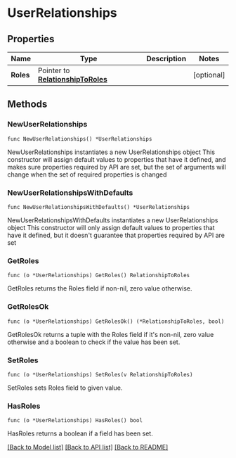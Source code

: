 # UserRelationships

## Properties

Name | Type | Description | Notes
---- | ---- | ----------- | ------
**Roles** | Pointer to [**RelationshipToRoles**](RelationshipToRoles.md) |  | [optional] 

## Methods

### NewUserRelationships

`func NewUserRelationships() *UserRelationships`

NewUserRelationships instantiates a new UserRelationships object
This constructor will assign default values to properties that have it defined,
and makes sure properties required by API are set, but the set of arguments
will change when the set of required properties is changed

### NewUserRelationshipsWithDefaults

`func NewUserRelationshipsWithDefaults() *UserRelationships`

NewUserRelationshipsWithDefaults instantiates a new UserRelationships object
This constructor will only assign default values to properties that have it defined,
but it doesn't guarantee that properties required by API are set

### GetRoles

`func (o *UserRelationships) GetRoles() RelationshipToRoles`

GetRoles returns the Roles field if non-nil, zero value otherwise.

### GetRolesOk

`func (o *UserRelationships) GetRolesOk() (*RelationshipToRoles, bool)`

GetRolesOk returns a tuple with the Roles field if it's non-nil, zero value otherwise
and a boolean to check if the value has been set.

### SetRoles

`func (o *UserRelationships) SetRoles(v RelationshipToRoles)`

SetRoles sets Roles field to given value.

### HasRoles

`func (o *UserRelationships) HasRoles() bool`

HasRoles returns a boolean if a field has been set.


[[Back to Model list]](../README.md#documentation-for-models) [[Back to API list]](../README.md#documentation-for-api-endpoints) [[Back to README]](../README.md)


